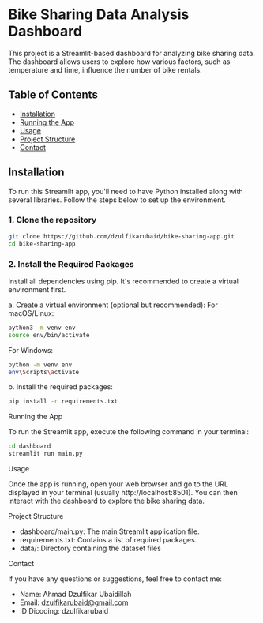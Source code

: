 # Bike Sharing Data Analysis Dashboard

This project is a Streamlit-based dashboard for analyzing bike sharing data. The dashboard allows users to explore how various factors, such as temperature and time, influence the number of bike rentals.

## Table of Contents
- [Installation](#installation)
- [Running the App](#running-the-app)
- [Usage](#usage)
- [Project Structure](#project-structure)
- [Contact](#contact)

## Installation

To run this Streamlit app, you'll need to have Python installed along with several libraries. Follow the steps below to set up the environment.

### 1. Clone the repository

```bash
git clone https://github.com/dzulfikarubaid/bike-sharing-app.git
cd bike-sharing-app
```
### 2. Install the Required Packages

Install all dependencies using pip. It's recommended to create a virtual environment first.

a. Create a virtual environment (optional but recommended):
For macOS/Linux:
```bash
python3 -m venv env
source env/bin/activate
```
For Windows:
```bash
python -m venv env
env\Scripts\activate
```

b. Install the required packages:
```bash
pip install -r requirements.txt
```

Running the App

To run the Streamlit app, execute the following command in your terminal:

```bash
cd dashboard
streamlit run main.py
```
Usage

Once the app is running, open your web browser and go to the URL displayed in your terminal (usually http://localhost:8501). You can then interact with the dashboard to explore the bike sharing data.

Project Structure

- dashboard/main.py: The main Streamlit application file.
- requirements.txt: Contains a list of required packages.
- data/: Directory containing the dataset files 

Contact

If you have any questions or suggestions, feel free to contact me:

- Name: Ahmad Dzulfikar Ubaidillah
- Email: dzulfikarubaid@gmail.com
- ID Dicoding: dzulfikarubaid
